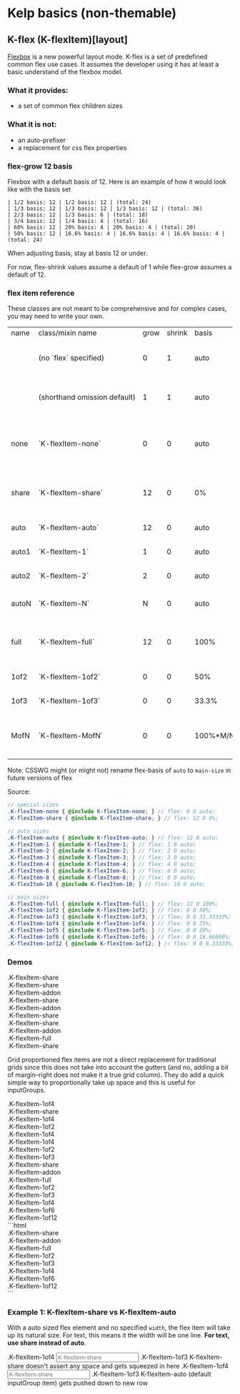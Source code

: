 # Kelp basics (non-themable)

## K-flex (K-flexItem)[layout]
[Flexbox](https://developer.mozilla.org/en-US/docs/Web/Guide/CSS/Flexible_boxes) is a new powerful layout mode. K-flex is a set of predefined common flex use cases. It assumes the developer using it has at least a basic understand of the flexbox model.

### What it provides:
- a set of common flex children sizes

### What it is not:
- an auto-prefixer
- a replacement for css flex properties

### flex-grow 12 basis
Flexbox with a default basis of 12. Here is an example of how it would look like with the basis set
```
| 1/2 basis: 12 | 1/2 basis: 12 | (total: 24)
| 1/3 basis: 12 | 1/3 basis: 12 | 1/3 basis: 12 | (total: 36)
| 2/3 basis: 12 | 1/3 basis: 6 | (total: 18)
| 3/4 basis: 12 | 1/4 basis: 4 | (total: 16)
| 60% basis: 12 | 20% basis: 4 | 20% basis: 4 | (total: 20)
| 50% basis: 12 | 16.6% basis: 4 | 16.6% basis: 4 | 16.6% basis: 4 | (total: 24)
```

When adjusting basis, stay at basis 12 or under.

For now, flex-shrink values assume a default of 1 while flex-grow assumes a default of 12.

### flex item reference
These classes are not meant to be comprehensive and for complex cases, you may need to write your own.
<!-- csv to markdown table style="white-space: nowrap"
name,class/mixin name,grow,shrink,basis,description
 ,(no `flex` specified),0,1,auto,<small>when no flex explicitly specified it uses `width` info</small>
 ,(shorthand omission default),1,1,auto,t<small>hese are the values filled when items omitted in shorthand</small>
none,`K-flexItem-none`,0,0,auto,<small>no flexing: takes up space it needs or defined. Same as `flex: none`</small>
share,`K-flexItem-share`,12,0,0%,<small>all space completely distributed (could get crumpled to ~0px)</small>
auto,`K-flexItem-auto`,12,0,auto,<small>extra space distributed; basis of 12</small>
auto1,`K-flexItem-1`,1,0,auto,<small>extra space distributed; basis of 1</small>
auto2,`K-flexItem-2`,2,0,auto,<small>extra space distributed; basis of 2</small>
autoN,`K-flexItem-N`,N,0,auto,<small>extra space distributed; basis of N: 1 2 3 4 6 8 10</small>
full,`K-flexItem-full`,12,0,100%,<small>always takes up the main size (same as the nonexistent 1of1)</small>
1of2,`K-flexItem-1of2`,0,0,50%,<small>always takes up 1/2th of the main size</small>
1of3,`K-flexItem-1of3`,0,0,33.3%,<small>always takes up 1/3th of the main size</small>
MofN,`K-flexItem-MofN`,0,0,100%*M/N,<small>available MofN sizes: 1of2 1of3 1of4 1of6 1of12 2of3 3of4 5of6</small>
-->

<table>
<tr><td>name</td><td>class/mixin name</td><td>grow</td><td>shrink</td><td>basis</td><td>description</td></tr>
<tr><td> </td><td style="white-space: nowrap">(no `flex` specified)</td><td>0</td><td>1</td><td>auto</td><td><small>when no flex explicitly specified it uses `width` info</small></td></tr>
<tr><td> </td><td style="white-space: nowrap">(shorthand omission default)</td><td>1</td><td>1</td><td>auto</td><td>t<small>hese are the values filled when items omitted in shorthand</small></td></tr>
<tr><td>none</td><td style="white-space: nowrap">`K-flexItem-none`</td><td>0</td><td>0</td><td>auto</td><td><small>no flexing: takes up space it needs or defined. Same as `flex: none`</small></td></tr>
<tr><td>share</td><td style="white-space: nowrap">`K-flexItem-share`</td><td>12</td><td>0</td><td>0%</td><td><small>all space completely distributed (could get crumpled to ~0px)</small></td></tr>
<tr><td>auto</td><td style="white-space: nowrap">`K-flexItem-auto`</td><td>12</td><td>0</td><td>auto</td><td><small>extra space distributed; basis of 12</small></td></tr>
<tr><td>auto1</td><td style="white-space: nowrap">`K-flexItem-1`</td><td>1</td><td>0</td><td>auto</td><td><small>extra space distributed; basis of 1</small></td></tr>
<tr><td>auto2</td><td style="white-space: nowrap">`K-flexItem-2`</td><td>2</td><td>0</td><td>auto</td><td><small>extra space distributed; basis of 2</small></td></tr>
<tr><td>autoN</td><td style="white-space: nowrap">`K-flexItem-N`</td><td>N</td><td>0</td><td>auto</td><td><small>extra space distributed; basis of N: 1 2 3 4 6 8 10</small></td></tr>
<tr><td>full</td><td style="white-space: nowrap">`K-flexItem-full`</td><td>12</td><td>0</td><td>100%</td><td><small>always takes up the main size (same as the nonexistent 1of1)</small></td></tr>
<tr><td>1of2</td><td style="white-space: nowrap">`K-flexItem-1of2`</td><td>0</td><td>0</td><td>50%</td><td><small>always takes up 1/2th of the main size</small></td></tr>
<tr><td>1of3</td><td style="white-space: nowrap">`K-flexItem-1of3`</td><td>0</td><td>0</td><td>33.3%</td><td><small>always takes up 1/3th of the main size</small></td></tr>
<tr><td>MofN</td><td style="white-space: nowrap">`K-flexItem-MofN`</td><td>0</td><td>0</td><td>100%*M/N</td><td><small>available MofN sizes: 1of2 1of3 1of4 1of6 1of12 2of3 3of4 5of6</small></td></tr>
</table>

Note: CSSWG might (or might not) rename flex-basis of `auto` to `main-size` in future versions of flex

Source:
```scss
// special sizes
.K-flexItem-none { @include K-flexItem-none; } // flex: 0 0 auto;
.K-flexItem-share { @include K-flexItem-share; } // flex: 12 0 0%;

// auto sizes
.K-flexItem-auto { @include K-flexItem-auto; } // flex: 12 0 auto;
.K-flexItem-1 { @include K-flexItem-1; } // flex: 1 0 auto;
.K-flexItem-2 { @include K-flexItem-2; } // flex: 2 0 auto;
.K-flexItem-3 { @include K-flexItem-3; } // flex: 3 0 auto;
.K-flexItem-4 { @include K-flexItem-4; } // flex: 4 0 auto;
.K-flexItem-6 { @include K-flexItem-6; } // flex: 6 0 auto;
.K-flexItem-8 { @include K-flexItem-8; } // flex: 8 0 auto;
.K-flexItem-10 { @include K-flexItem-10; } // flex: 10 0 auto;

// main sizes
.K-flexItem-full { @include K-flexItem-full; } // flex: 12 0 100%;
.K-flexItem-1of2 { @include K-flexItem-1of2; } // flex: 0 0 50%;
.K-flexItem-1of3 { @include K-flexItem-1of3; } // flex: 0 0 33.33333%;
.K-flexItem-1of4 { @include K-flexItem-1of4; } // flex: 0 0 25%;
.K-flexItem-1of5 { @include K-flexItem-1of5; } // flex: 0 0 20%;
.K-flexItem-1of6 { @include K-flexItem-1of6; } // flex: 0 0 16.66666%;
.K-flexItem-1of12 { @include K-flexItem-1of12; } // flex: 0 0 8.33333%;
```

### Demos
<div class="kelpDocs-flexDemo-container">
  <div class="K-flexItem-share">.K-flexItem-share</div>
  <div class="K-flexItem-share">.K-flexItem-share</div>
</div>
<div class="kelpDocs-flexDemo-container">
  <div class="K-flexItem-addon">.K-flexItem-addon</div>
  <div class="K-flexItem-share">.K-flexItem-share</div>
</div>
<div class="kelpDocs-flexDemo-container">
  <div class="K-flexItem-addon">.K-flexItem-addon</div>
  <div class="K-flexItem-share">.K-flexItem-share</div>
  <div class="K-flexItem-share">.K-flexItem-share</div>
</div>
<div class="kelpDocs-flexDemo-container">
  <div class="K-flexItem-addon">.K-flexItem-addon</div>
  <div class="K-flexItem-full">.K-flexItem-full</div>
  <div class="K-flexItem-share">.K-flexItem-share</div>
</div>

Grid proportioned flex items are not a direct replacement for traditional grids since this does not take into account the gutters (and no, adding a bit of margin-right does not make it a true grid column). They do add a quick simple way to proportionally take up space and this is useful for inputGroups.

<div class="kelpDocs-flexDemo-container">
  <div class="K-flexItem-1of4">.K-flexItem-1of4</div>
  <div class="K-flexItem-share">.K-flexItem-share</div>
</div>
<div class="kelpDocs-flexDemo-container">
  <div class="K-flexItem-1of4">.K-flexItem-1of4</div>
  <div class="K-flexItem-1of2">.K-flexItem-1of2</div>
  <div class="K-flexItem-1of4">.K-flexItem-1of4</div>
</div>
<div class="kelpDocs-flexDemo-container">
  <div class="K-flexItem-1of4">.K-flexItem-1of4</div>
  <div class="K-flexItem-1of2">.K-flexItem-1of2</div>
  <div class="K-flexItem-1of3">.K-flexItem-1of3</div>
</div>

<div class="kelpDocs-flexDemo-container">
  <div class="K-flexItem-share">.K-flexItem-share</div>
  <div class="K-flexItem-addon">.K-flexItem-addon</div>
  <div class="K-flexItem-full">.K-flexItem-full</div>
  <div class="K-flexItem-1of2">.K-flexItem-1of2</div>
  <div class="K-flexItem-1of3">.K-flexItem-1of3</div>
  <div class="K-flexItem-1of4">.K-flexItem-1of4</div>
  <div class="K-flexItem-1of6">.K-flexItem-1of6</div>
  <div class="K-flexItem-1of12">.K-flexItem-1of12</div>
</div>
```html
<div class="kelpDocs-flexDemo-container">
  <div class="K-flexItem-share">.K-flexItem-share</div>
  <div class="K-flexItem-addon">.K-flexItem-addon</div>
  <div class="K-flexItem-full">.K-flexItem-full</div>
  <div class="K-flexItem-1of2">.K-flexItem-1of2</div>
  <div class="K-flexItem-1of3">.K-flexItem-1of3</div>
  <div class="K-flexItem-1of4">.K-flexItem-1of4</div>
  <div class="K-flexItem-1of6">.K-flexItem-1of6</div>
  <div class="K-flexItem-1of12">.K-flexItem-1of12</div>
</div>
```


### Example 1: K-flexItem-share vs K-flexItem-auto
With a auto sized flex element and no specified `width`, the flex item will take up its natural size. For text, this means it the width will be one line. **For text, use share instead of auto**.

<label class="k-inputGroup kelpDocs-inputGroup--bordered">
  <span class="k-inputGroup__item k-inputGroup__item--tag K-flexItem-1of4">.K-flexItem-1of4</span>
  <input class="k-inputGroup__item K-flexItem-share" placeholder="K-flexItem-share" type="text">
  <span class="k-inputGroup__item k-inputGroup__item--tag K-flexItem-1of3">.K-flexItem-1of3</span>
  <span class="k-inputGroup__item k-inputGroup__item--tag K-flexItem-share">K-flexItem-share doesn't assert any space and gets squeezed in here</span>
</label>
<label class="k-inputGroup kelpDocs-inputGroup--bordered">
  <span class="k-inputGroup__item k-inputGroup__item--tag K-flexItem-1of4">.K-flexItem-1of4</span>
  <input class="k-inputGroup__item K-flexItem-share" placeholder="K-flexItem-share" type="text">
  <span class="k-inputGroup__item k-inputGroup__item--tag K-flexItem-1of3">.K-flexItem-1of3</span>
  <span class="k-inputGroup__item k-inputGroup__item--tag K-flexItem-auto">K-flexItem-auto (default inputGroup item) gets pushed down to new row</span>
</label>

